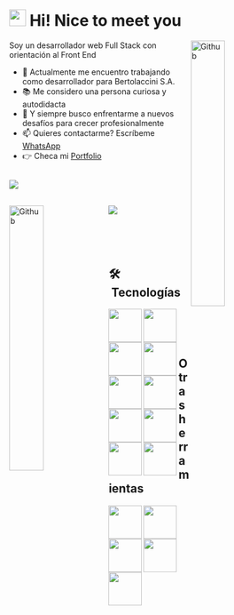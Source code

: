 ### <h1><img src="https://emojis.slackmojis.com/emojis/images/1531849430/4246/blob-sunglasses.gif?1531849430" width="30"/> Hi! Nice to meet you

<img width="35%" align="right" alt="Github" src="https://user-images.githubusercontent.com/24864482/111586408-c8dd8a80-878e-11eb-94c8-483e2962a667.gif" />

Soy un desarrollador web Full Stack con orientación al Front End

- 🔭 Actualmente me encuentro trabajando como desarrollador para Bertolaccini S.A.
- 📚 Me considero una persona curiosa y autodidacta
- 👯 Y siempre busco enfrentarme a nuevos desafíos para crecer profesionalmente
- 📫 Quieres contactarme? Escríbeme [WhatsApp](https://wa.me/5493492587791)
- 👉 Checa mi [Portfolio](https://www.lautarojuarez.com.ar)

##

  <img align="center" src="https://github-readme-stats.vercel.app/api?username=lauty95&theme=chartreuse-dark&show_icons=true" />

##


  <div style="align: center;">
    <img align="rigth" src="https://github-readme-stats.vercel.app/api/top-langs/?username=lauty95&theme=chartreuse-dark&layout=compact" />
    <img width="35%" align="left" alt="Github" src="https://c.tenor.com/UttC4AITYR4AAAAd/full-stack-developer.gif" />
  </div>

##
  
  <br />
  <br />

## 🛠 &nbsp;Tecnologías
  
  <img width="60px" align="left" src="https://cdn.jsdelivr.net/gh/devicons/devicon/icons/bootstrap/bootstrap-plain-wordmark.svg" />

  <img width="60px" align="left" src="https://cdn.jsdelivr.net/gh/devicons/devicon/icons/css3/css3-plain-wordmark.svg" />
  
  <img width="60px" align="left" src="https://cdn.jsdelivr.net/gh/devicons/devicon/icons/html5/html5-plain-wordmark.svg" />
  
  <img width="60px" align="left" src="https://cdn.jsdelivr.net/gh/devicons/devicon/icons/javascript/javascript-plain.svg" />
  
  <img width="60px" align="left" src="https://cdn.jsdelivr.net/gh/devicons/devicon/icons/npm/npm-original-wordmark.svg" />

  <img width="60px" align="left" src="https://cdn.jsdelivr.net/gh/devicons/devicon/icons/nodejs/nodejs-plain.svg" />
  
  <img width="60px" align="left" src="https://cdn.jsdelivr.net/gh/devicons/devicon/icons/postgresql/postgresql-plain-wordmark.svg" />
  
  <img width="60px" align="left" src="https://cdn.jsdelivr.net/gh/devicons/devicon/icons/react/react-original-wordmark.svg" />

  <img width="60px" align="left" src="https://cdn.jsdelivr.net/gh/devicons/devicon/icons/redux/redux-original.svg" />

  <img width="60px" align="left" src="https://cdn.jsdelivr.net/gh/devicons/devicon/icons/sequelize/sequelize-plain-wordmark.svg" />
  
  <br />
  
  ###
  
  <br />
  
  ## Otras herramientas
  
  <img width="60px" align="left" src="https://cdn.jsdelivr.net/gh/devicons/devicon/icons/slack/slack-original.svg" />
  
  <img width="60px" align="left" src="https://cdn.jsdelivr.net/gh/devicons/devicon/icons/visualstudio/visualstudio-plain-wordmark.svg" />

  <img width="60px" align="left" src="https://cdn.jsdelivr.net/gh/devicons/devicon/icons/github/github-original.svg" />

  <img width="60px" align="left" src="https://cdn.jsdelivr.net/gh/devicons/devicon/icons/heroku/heroku-plain-wordmark.svg" />

  <img width="60px" align="left" src="https://cdn.jsdelivr.net/gh/devicons/devicon/icons/linkedin/linkedin-original-wordmark.svg" />

